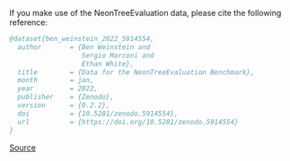 If you make use of the NeonTreeEvaluation data, please cite the following reference:

```bibtex
@dataset{ben_weinstein_2022_5914554,
  author       = {Ben Weinstein and
                  Sergio Marconi and
                  Ethan White},
  title        = {Data for the NeonTreeEvaluation Benchmark},
  month        = jan,
  year         = 2022,
  publisher    = {Zenodo},
  version      = {0.2.2},
  doi          = {10.5281/zenodo.5914554},
  url          = {https://doi.org/10.5281/zenodo.5914554}
}
```

[Source](https://zenodo.org/record/5914554/export/hx)
